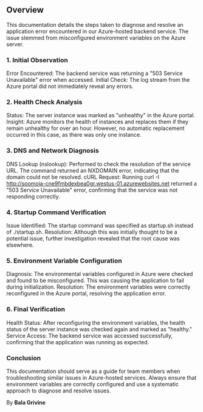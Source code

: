 ## Overview
This documentation details the steps taken to diagnose and resolve an application error encountered in our Azure-hosted backend service. The issue stemmed from misconfigured environment variables on the Azure server.
 
### 1. Initial Observation
Error Encountered: The backend service was returning a "503 Service Unavailable" error when accessed.
Initial Check: The log stream from the Azure portal did not immediately reveal any errors.
 
### 2. Health Check Analysis
Status: The server instance was marked as "unhealthy" in the Azure portal.
Insight: Azure monitors the health of instances and replaces them if they remain unhealthy for over an hour. However, no automatic replacement occurred in this case, as there was only one instance.
 
### 3. DNS and Network Diagnosis
DNS Lookup (nslookup): Performed to check the resolution of the service URL. The command returned an NXDOMAIN error, indicating that the domain could not be resolved.
cURL Request: Running curl -I http://soomoja-cne9fmbdexbea0gr.westus-01.azurewebsites.net returned a "503 Service Unavailable" error, confirming that the service was not responding correctly.
 
### 4. Startup Command Verification
Issue Identified: The startup command was specified as startup.sh instead of ./startup.sh.
Resolution: Although this was initially thought to be a potential issue, further investigation revealed that the root cause was elsewhere.
 
### 5. Environment Variable Configuration
Diagnosis: The environmental variables configured in Azure were checked and found to be misconfigured. This was causing the application to fail during initialization.
Resolution: The environment variables were correctly reconfigured in the Azure portal, resolving the application error.
 
### 6. Final Verification
Health Status: After reconfiguring the environment variables, the health status of the server instance was checked again and marked as "healthy."
Service Access: The backend service was accessed successfully, confirming that the application was running as expected.
 
### Conclusion
This documentation should serve as a guide for team members when troubleshooting similar issues in Azure-hosted services. Always ensure that environment variables are correctly configured and use a systematic approach to diagnose and resolve issues.

By **Bala Grivine**
